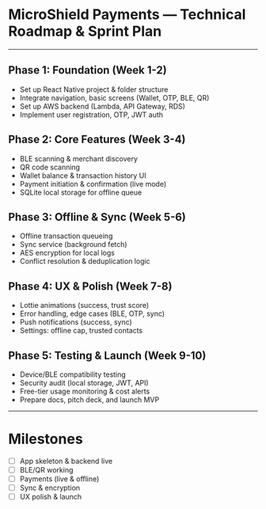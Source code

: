 # MicroShield Payments — Technical Roadmap & Sprint Plan

---

## Phase 1: Foundation (Week 1-2)
- Set up React Native project & folder structure
- Integrate navigation, basic screens (Wallet, OTP, BLE, QR)
- Set up AWS backend (Lambda, API Gateway, RDS)
- Implement user registration, OTP, JWT auth

## Phase 2: Core Features (Week 3-4)
- BLE scanning & merchant discovery
- QR code scanning
- Wallet balance & transaction history UI
- Payment initiation & confirmation (live mode)
- SQLite local storage for offline queue

## Phase 3: Offline & Sync (Week 5-6)
- Offline transaction queueing
- Sync service (background fetch)
- AES encryption for local logs
- Conflict resolution & deduplication logic

## Phase 4: UX & Polish (Week 7-8)
- Lottie animations (success, trust score)
- Error handling, edge cases (BLE, OTP, sync)
- Push notifications (success, sync)
- Settings: offline cap, trusted contacts

## Phase 5: Testing & Launch (Week 9-10)
- Device/BLE compatibility testing
- Security audit (local storage, JWT, API)
- Free-tier usage monitoring & cost alerts
- Prepare docs, pitch deck, and launch MVP

---

# Milestones
- [ ] App skeleton & backend live
- [ ] BLE/QR working
- [ ] Payments (live & offline)
- [ ] Sync & encryption
- [ ] UX polish & launch
